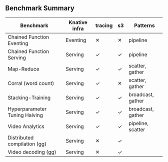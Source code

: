 ## Benchmark Summary

| Benchmark                     | Knative infra | tracing | s3   | Patterns |
|-------------------------------|---------------|---------|------|----------|
| Chained Function Eventing     | Eventing      | ✕       | ✕    | pipeline |
| Chained Function Serving      | Serving       | ✓       | ✓    | pipeline |
| Map-Reduce                    | Serving       | ✓       | ✓    | scatter, gather |
| Corral (word count)           | Serving       | ✓       | ✕    | scatter, gather |
| Stacking-Training             | Serving       | ✓       | ✓    | broadcast, gather |
| Hyperparameter Tuning Halving | Serving       | ✓       | ✓    | broadcast, gather |
| Video Analytics               | Serving       | ✓       | ✓    | pipeline, scatter |
| Distributed compilation (gg)  | Serving       | ✕       | ✓    |   |
| Video decoding (gg)           | Serving       | ✕       | ✓    |   |